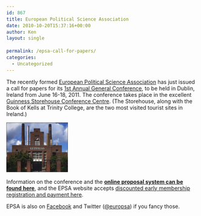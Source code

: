 ```yaml
---
id: 867
title: European Political Science Association
date: 2010-10-20T15:37:16+00:00
author: Ken
layout: single

permalink: /epsa-call-for-papers/
categories:
  - Uncategorized
---
```

The recently formed [European Political Science Association](http://www.epsanet.org "European Political Science Association") has just issued a call for papers for its [1st Annual General Conference](http://www.epsanet.org/generalconference2011.html "EPSA General Conference 2011"), to be held in Dublin, Ireland from June 16-18, 2011. The conference takes place in the excellent [Guinness Storehouse Conference Centre](http://www.guinness-storehouse.com/en/meetingsevents.aspx). (The Storehouse, along with the Book of Kells at Trinity College, are the two most visited tourist sites in Ireland.)

[<img class="alignright size-full wp-image-868" title="guinness-storehouse" src="/assets/images/guinness-storehouse.jpg" alt="Guinness Storehouse and Conference Centre" width="162" height="131" />](/assets/images/guinness-storehouse.jpg)

Information on the conference and the **[online proposal system can be found here](http://www.epsanet.org/generalconference2011.html)**, and the EPSA website accepts [discounted early membership registration and payment here](http://www.epsanet.org/join.html).

EPSA is also on [Facebook](http://www.facebook.com/pages/European-Political-Science-Association/130232720338287) and Twitter ([@europsa](http://www.twitter.com/europsa)) if you fancy those.

